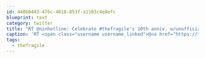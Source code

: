 ```yaml
---
id: 44060443-476c-4018-853f-a1103c4e8efc
blueprint: text
category: twitter
title: "RT @ninhotline: Celebrate #thefragile's 10th anniv. w/unofficial (but awesome) DVDs from related TV specials &amp; more at http://bit.ly/ItGF2"
caption: 'RT <span class="username username_linked">@<a href="https://twitter.com/ninhotline" title="The NIИ Hotline">ninhotline</a></span>: Celebrate <span class="hashtag hashtag_local">#<a href="http://tweettemp.darylchymko.ca/?tag=thefragile">thefragile</a>''s 10th anniv. w/unofficial (but awesome) DVDs from related TV specials &amp; more at http://bit.ly/ItGF2'
tags:
  - thefragile
---
```

